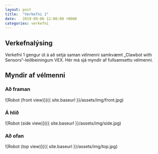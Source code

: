 ```yaml
---
layout: post
title:  "Verkefni 1"
date:   2019-09-06 12:00:00 +0000
categories: verkefni
---
```

## Verkefnalýsing

Verkefni 1 gengur út á að setja saman vélmenni samkvæmt „Clawbot with Sensors“-leiðbeiningum VEX. Hér má sjá myndir af fullsamsettu vélmenni.

## Myndir af vélmenni

### Að framan

![Robot (front view)]({{ site.baseurl }}/assets/img/front.jpg)

### Á hlið

![Robot (side view)]({{ site.baseurl }}/assets/img/side.jpg)

### Að ofan

![Robot (top view)]({{ site.baseurl }}/assets/img/top.jpg)

<!-- TODO: Add YouTube embed -->
